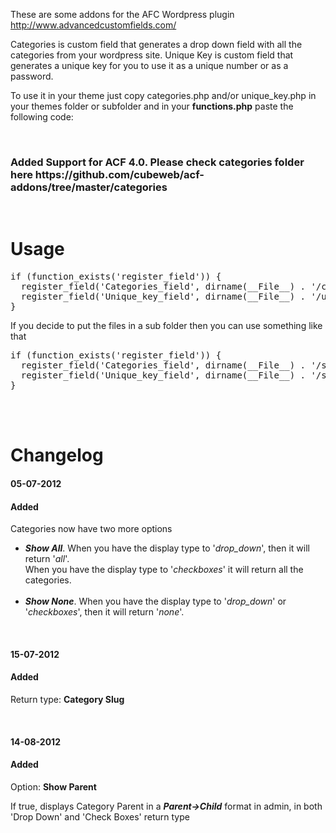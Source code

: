 These are some addons for the AFC Wordpress plugin http://www.advancedcustomfields.com/

Categories is custom field that generates a drop down field with all the categories from your wordpress site.
Unique Key is custom field that generates a unique key for you to use it as a unique number or as a password.

To use it in your theme just copy categories.php and/or unique_key.php in your themes folder or subfolder and in your
<strong>functions.php</strong> paste the following code:

<br>

<h3>Added Support for ACF 4.0. Please check categories folder here https://github.com/cubeweb/acf-addons/tree/master/categories</h3>

<br>

<h1>Usage</h1>
<pre>if (function_exists('register_field')) {
  register_field('Categories_field', dirname(__File__) . '/categories.php');
  register_field('Unique_key_field', dirname(__File__) . '/unique_key.php');
}</pre>
If you decide to put the files in a sub folder then you can use something like that
<pre>if (function_exists('register_field')) {
  register_field('Categories_field', dirname(__File__) . '/subfolder_name/categories.php');
  register_field('Unique_key_field', dirname(__File__) . '/subfolder_name/unique_key.php');
}</pre>


<br><br>

<h1>Changelog</h1>

<h4>05-07-2012</h4>
<h4>Added</h4>
<p>Categories now have two more options</p>
<ul>
	<li><em><strong>Show All</strong></em>. When you have the display type to '<em>drop_down</em>', then it will return '<em>all</em>'. <br/>
		When you have the display type to '<em>checkboxes</em>' it will return all the categories.
	</li>
	<br/>
	<li>
		<em><strong>Show None</strong></em>. When you have the display type to '<em>drop_down</em>' or '<em>checkboxes</em>', then it will return '<em>none</em>'.
	</li>
</ul>

<br>

<h4>15-07-2012</h4>
<h4>Added</h4>
<p>Return type: <strong>Category Slug</strong></p>

<br>

<h4>14-08-2012</h4>
<h4>Added</h4>
<p>Option: <strong>Show Parent</strong></p>
<p>If true, displays Category Parent in a <em><strong>Parent->Child</strong></em> format in admin, in both 'Drop Down' and 'Check Boxes' return type</p>